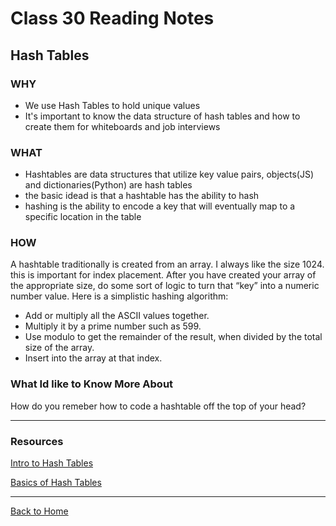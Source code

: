 # Class 30 Reading Notes

## Hash Tables

### WHY

- We use Hash Tables to hold unique values
- It's important to know the data structure of hash tables and how to create them for whiteboards and job interviews

### WHAT

- Hashtables are data structures that utilize key value pairs, objects(JS) and dictionaries(Python) are hash tables
- the basic idead is that a hashtable has the ability to hash
- hashing is the ability to encode a key that will eventually map to a specific location in the table

### HOW

A hashtable traditionally is created from an array. I always like the size 1024. this is important for index placement. After you have created your array of the appropriate size, do some sort of logic to turn that “key” into a numeric number value. Here is a simplistic hashing algorithm:

- Add or multiply all the ASCII values together.
- Multiply it by a prime number such as 599.
- Use modulo to get the remainder of the result, when divided by the total size of the array.
- Insert into the array at that index.

### What Id like to Know More About

How do you remeber how to code a hashtable off the top of your head?

---

### Resources

[Intro to Hash Tables](https://codefellows.github.io/common_curriculum/data_structures_and_algorithms/Code_401/class-30/resources/Hashtables.html)

[Basics of Hash Tables](https://www.hackerearth.com/practice/data-structures/hash-tables/basics-of-hash-tables/tutorial/)

---

[Back to Home](../README.md)
